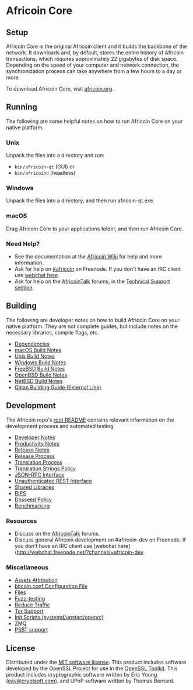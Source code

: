 Africoin Core
=============

Setup
---------------------
Africoin Core is the original Africoin client and it builds the backbone of the network. It downloads and, by default, stores the entire history of Africoin transactions, which requires approximately 22 gigabytes of disk space. Depending on the speed of your computer and network connection, the synchronization process can take anywhere from a few hours to a day or more.

To download Africoin Core, visit [africoin.org](https://africoin.org/).

Running
---------------------
The following are some helpful notes on how to run Africoin Core on your native platform.

### Unix

Unpack the files into a directory and run:

- `bin/africoin-qt` (GUI) or
- `bin/africoind` (headless)

### Windows

Unpack the files into a directory, and then run africoin-qt.exe.

### macOS

Drag Africoin Core to your applications folder, and then run Africoin Core.

### Need Help?

* See the documentation at the [Africoin Wiki](https://africoin.info/)
for help and more information.
* Ask for help on [#africoin](http://webchat.freenode.net?channels=africoin) on Freenode. If you don't have an IRC client use [webchat here](http://webchat.freenode.net?channels=africoin).
* Ask for help on the [AfricoinTalk](https://africointalk.io/) forums, in the [Technical Support section](https://africointalk.io/c/technical-support).

Building
---------------------
The following are developer notes on how to build Africoin Core on your native platform. They are not complete guides, but include notes on the necessary libraries, compile flags, etc.

- [Dependencies](dependencies.md)
- [macOS Build Notes](build-osx.md)
- [Unix Build Notes](build-unix.md)
- [Windows Build Notes](build-windows.md)
- [FreeBSD Build Notes](build-freebsd.md)
- [OpenBSD Build Notes](build-openbsd.md)
- [NetBSD Build Notes](build-netbsd.md)
- [Gitian Building Guide (External Link)](https://github.com/bitcoin-core/docs/blob/master/gitian-building.md)

Development
---------------------
The Africoin repo's [root README](/README.md) contains relevant information on the development process and automated testing.

- [Developer Notes](developer-notes.md)
- [Productivity Notes](productivity.md)
- [Release Notes](release-notes.md)
- [Release Process](release-process.md)
- [Translation Process](translation_process.md)
- [Translation Strings Policy](translation_strings_policy.md)
- [JSON-RPC Interface](JSON-RPC-interface.md)
- [Unauthenticated REST Interface](REST-interface.md)
- [Shared Libraries](shared-libraries.md)
- [BIPS](bips.md)
- [Dnsseed Policy](dnsseed-policy.md)
- [Benchmarking](benchmarking.md)

### Resources
* Discuss on the [AfricoinTalk](https://africointalk.io/) forums.
* Discuss general Africoin development on #africoin-dev on Freenode. If you don't have an IRC client use [webchat here](http://webchat.freenode.net/?channels=africoin-dev.

### Miscellaneous
- [Assets Attribution](assets-attribution.md)
- [bitcoin.conf Configuration File](bitcoin-conf.md)
- [Files](files.md)
- [Fuzz-testing](fuzzing.md)
- [Reduce Traffic](reduce-traffic.md)
- [Tor Support](tor.md)
- [Init Scripts (systemd/upstart/openrc)](init.md)
- [ZMQ](zmq.md)
- [PSBT support](psbt.md)

License
---------------------
Distributed under the [MIT software license](/COPYING).
This product includes software developed by the OpenSSL Project for use in the [OpenSSL Toolkit](https://www.openssl.org/). This product includes
cryptographic software written by Eric Young ([eay@cryptsoft.com](mailto:eay@cryptsoft.com)), and UPnP software written by Thomas Bernard.
